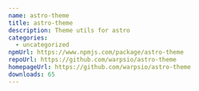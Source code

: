 ```yaml
---
name: astro-theme
title: astro-theme
description: Theme utils for astro
categories:
  - uncategorized
npmUrl: https://www.npmjs.com/package/astro-theme
repoUrl: https://github.com/warpsio/astro-theme
homepageUrl: https://github.com/warpsio/astro-theme
downloads: 65
---
```

